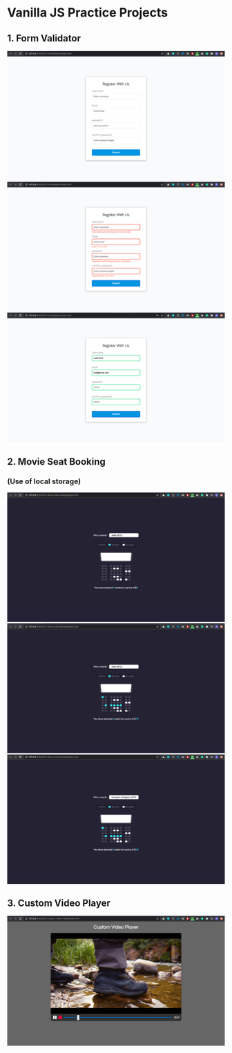 # Vanilla JS Practice Projects

## 1. Form Validator

[![Form Validator Screenshot-1][form-validator-screenshot-01]](https://github.com/skamranahmed/vanilla_js_practice/raw/main/images/01-form-validator/1.png)
[![Form Validator Screenshot-2][form-validator-screenshot-02]](https://github.com/skamranahmed/vanilla_js_practice/raw/main/images/01-form-validator/2.png)
[![Form Validator Screenshot-3][form-validator-screenshot-03]](https://github.com/skamranahmed/vanilla_js_practice/raw/main/images/01-form-validator/3.png)

## 2. Movie Seat Booking

### (Use of local storage)

[![Movie Seat Booking-1][movie-seat-booking-01]](https://github.com/skamranahmed/vanilla_js_practice/raw/main/images/02-movie-seat-booking/1.png)
[![Movie Seat Booking-2][movie-seat-booking-02]](https://github.com/skamranahmed/vanilla_js_practice/raw/main/images/02-movie-seat-booking/2.png)
[![Movie Seat Booking-3][movie-seat-booking-03]](https://github.com/skamranahmed/vanilla_js_practice/raw/main/images/02-movie-seat-booking/3.png)

## 3. Custom Video Player

[![Custom Video Player-1][custom-video-player-01]](https://github.com/skamranahmed/vanilla_js_practice/raw/main/images/03-custom-video-player/1.png)

<!-- MARKDOWN LINKS & IMAGES -->

[form-validator-screenshot-01]: images/01-form-validator/1.png
[form-validator-screenshot-02]: images/01-form-validator/2.png
[form-validator-screenshot-03]: images/01-form-validator/3.png
[movie-seat-booking-01]: images/02-movie-seat-booking/1.png
[movie-seat-booking-02]: images/02-movie-seat-booking/2.png
[movie-seat-booking-03]: images/02-movie-seat-booking/3.png
[custom-video-player-01]: images/03-custom-video-player/1.png
